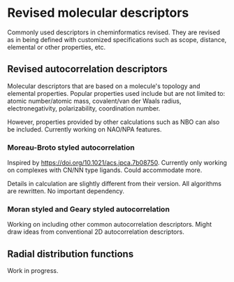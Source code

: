 # Revised molecular descriptors
Commonly used descriptors in cheminformatics revised. They are revised as in being defined with customized specifications such as scope, distance, elemental or other properties, etc.

## Revised autocorrelation descriptors

Molecular descriptors that are based on a molecule's topology and elemental properties. Popular properties used include but are not limited to: atomic number/atomic mass, covalent/van der Waals radius, electronegativity, polarizability, coordination number.

However, properties provided by other calculations such as NBO can also be included. Currently working on NAO/NPA features.

### Moreau-Broto styled autocorrelation
Inspired by https://doi.org/10.1021/acs.jpca.7b08750. Currently only working on complexes with CN/NN type ligands. Could accommodate more. 

Details in calculation are slightly different from their version. All algorithms are rewritten. No important dependency.

### Moran styled and Geary styled autocorrelation
Working on including other common autocorrelation descriptors. Might draw ideas from conventional 2D autocorrelation descriptors.

## Radial distribution functions
Work in progress.